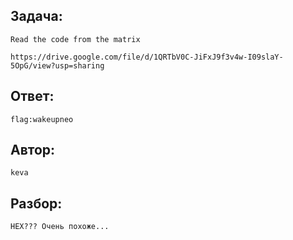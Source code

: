 ## Задача: 

    Read the code from the matrix

    https://drive.google.com/file/d/1QRTbV0C-JiFxJ9f3v4w-I09slaY-5OpG/view?usp=sharing

## Ответ:
    flag:wakeupneo

## Автор: 
    keva

## Разбор:
    HEX??? Очень похоже...